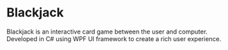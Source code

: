 # Blackjack
Blackjack is an interactive card game between the user and computer. Developed in C# using WPF UI framework to create a rich user experience.
